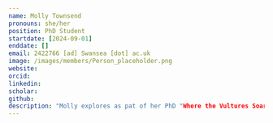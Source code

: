 ```yaml
---
name: Molly Townsend
pronouns: she/her
position: PhD Student
startdate: [2024-09-01]
enddate: []
email: 2422766 [ad] Swansea [dot] ac.uk
image: /images/members/Person_placeholder.png
website:
orcid:
linkedin: 
scholar:
github: 
description: "Molly explores as pat of her PhD "Where the Vultures Soar: using high-frequency movement data to understand species distributions", supervised by [Prof. Emily Shepard](https://www.swansea.ac.uk/staff/e.l.c.shepard/) and Konstans."
---
```

